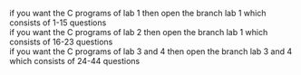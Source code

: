 if you want the C programs of lab 1 then open the branch lab 1 which consists of 1-15 questions</br>
if you want the C programs of lab 2 then open the branch lab 1 which consists of 16-23 questions</br>
if you want the C programs of lab 3 and 4 then open the branch lab 3 and 4 which consists of 24-44 questions


